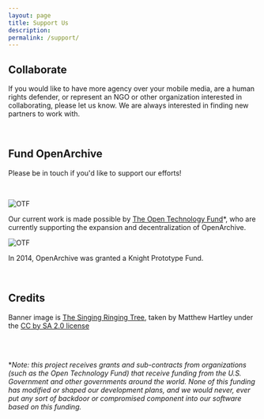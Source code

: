 ```yaml
---
layout: page
title: Support Us
description: 
permalink: /support/
---
```


<h2 class="textTeal">Collaborate</h2>
<p>If you would like to have more agency over your mobile media, are a human rights defender, or represent an NGO or other organization interested in collaborating, please let us know. We are always interested in finding new partners to work with.</p>

<br>

<h2 class="textTeal">Fund OpenArchive</h2>
<p>Please be in touch if you'd like to support our efforts!</p>
<br>
<p><img src="{{ '/images/otrlogo300.png' | prepend: site.baseurl }}" alt="OTF" /> <p>
<p>Our current work is made possible by <a href="http://otf.rfa.org/">The Open Technology Fund</a>*, who are currently supporting the expansion and decentralization of OpenArchive.
<br>
<p><img src="{{ '/images/knight-logo-300.jpg' | prepend: site.baseurl }}" alt="OTF" /> </p>
<p>In 2014, OpenArchive was granted a Knight Prototype Fund.</p>
<br>

<h2 class="textTeal">Credits</h2>
<p>Banner image is <a href="https://www.flickr.com/photos/matthewhartley369/13391628763/">The Singing Ringing Tree</a>, taken by Matthew Hartley under the <a href="https://creativecommons.org/licenses/by-sa/2.0/#">CC by SA 2.0 license</a></p>
	
<br>
<br>
<p>*<i>Note: this project receives grants and sub-contracts from organizations (such as the Open Technology Fund) that receive funding from the U.S. Government and other governments around the world. None of this funding has modified or shaped our development plans, and we would never, ever put any sort of backdoor or compromised component into our software based on this funding.</i></p>
